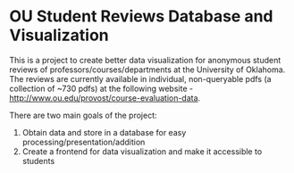 # OU Student Reviews Database and Visualization 
This is a project to create better data visualization for anonymous student reviews of professors/courses/departments at the University of Oklahoma. The reviews are currently available in individual, non-queryable pdfs (a collection of ~730 pdfs) at the following website - http://www.ou.edu/provost/course-evaluation-data.  

There are two main goals of the project:  
1. Obtain data and store in a database for easy processing/presentation/addition  
2. Create a frontend for data visualization and make it accessible to students  
